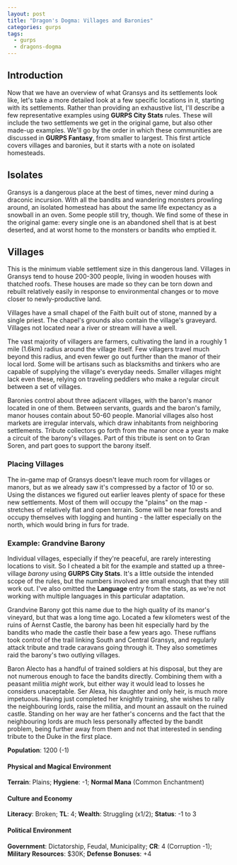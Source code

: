 ```yaml
---
layout: post
title: "Dragon's Dogma: Villages and Baronies"
categories: gurps
tags:
  - gurps
  - dragons-dogma
---
```


## Introduction

Now that we have an overview of what Gransys and its settlements look like,
let's take a more detailed look at a few specific locations in it, starting with
its settlements. Rather than providing an exhaustive list, I'll describe a few
representative examples using **GURPS City Stats** rules. These will include the
two settlements we get in the original game, but also other made-up
examples. We'll go by the order in which these communities are discussed in
**GURPS Fantasy**, from smaller to largest. This first article covers villages
and baronies, but it starts with a note on isolated homesteads.

## Isolates

Gransys is a dangerous place at the best of times, never mind during a draconic
incursion. With all the bandits and wandering monsters prowling around, an
isolated homestead has about the same life expectancy as a snowball in an
oven. Some people still try, though. We find some of these in the original game:
every single one is an abandoned shell that is at best deserted, and at worst
home to the monsters or bandits who emptied it.

## Villages

This is the minimum viable settlement size in this dangerous land. Villages in
Gransys tend to house 200-300 people, living in wooden houses with thatched
roofs. These houses are made so they can be torn down and rebuilt relatively
easily in response to environmental changes or to move closer to
newly-productive land.

Villages have a small chapel of the Faith built out of stone, manned by a single
priest. The chapel's grounds also contain the village's graveyard. Villages not
located near a river or stream will have a well.

The vast majority of villagers are farmers, cultivating the land in a roughly 1
mile (1.6km) radius around the village itself. Few villagers travel much beyond
this radius, and even fewer go out further than the manor of their local
lord. Some will be artisans such as blacksmiths and tinkers who are capable of
supplying the village's everyday needs. Smaller villages might lack even these,
relying on traveling peddlers who make a regular circuit between a set of
villages.

Baronies control about three adjacent villages, with the baron's manor located
in one of them. Between servants, guards and the baron's family, manor houses
contain about 50-60 people. Manorial villages also host markets are irregular
intervals, which draw inhabitants from neighboring settlements. Tribute
collectors go forth from the manor once a year to make a circuit of the barony's
villages. Part of this tribute is sent on to Gran Soren, and part goes to
support the barony itself.

### Placing Villages

The in-game map of Gransys doesn't leave much room for villages or manors, but
as we already saw it's compressed by a factor of 10 or so. Using the distances
we figured out earlier leaves plenty of space for these new settlements. Most of
them will occupy the "plains" on the map - stretches of relatively flat and open
terrain. Some will be near forests and occupy themselves with logging and
hunting - the latter especially on the north, which would bring in furs for
trade.

### Example: Grandvine Barony

Individual villages, especially if they're peaceful, are rarely interesting
locations to visit. So I cheated a bit for the example and statted up a
three-village _barony_ using **GURPS City Stats**. It's a little outside the
intended scope of the rules, but the numbers involved are small enough that they
still work out. I've also omitted the **Language** entry from the stats, as
we're not working with multiple languages in this particular adaptation.

Grandvine Barony got this name due to the high quality of its manor's vineyard,
but that was a long time ago. Located a few kilometers west of the ruins of
Aernst Castle, the barony has been hit especially hard by the bandits who made
the castle their base a few years ago. These ruffians took control of the trail
linking South and Central Gransys, and regularly attack tribute and trade
caravans going through it. They also sometimes raid the barony's two outlying
villages.

Baron Alecto has a handful of trained soldiers at his disposal, but they are not
numerous enough to face the bandits directly. Combining them with a peasant
militia _might_ work, but either way it would lead to losses he considers
unaceptable. Ser Alexa, his daughter and only heir, is much more
impetuous. Having just completed her knightly training, she wishes to rally the
neighbouring lords, raise the militia, and mount an assault on the ruined
castle. Standing on her way are her father's concerns and the fact that the
neighbouring lords are much less personally affected by the bandit problem,
being further away from them and not that interested in sending tribute to the
Duke in the first place.

**Population**: 1200 (-1)

#### Physical and Magical Environment

**Terrain**: Plains;
**Hygiene**: -1;
**Normal Mana** (Common Enchantment)

#### Culture and Economy

**Literacy**: Broken;
**TL**: 4;
**Wealth**: Struggling (x1/2);
**Status**: -1 to 3

#### Political Environment

**Government**: Dictatorship, Feudal, Municipality;
**CR**: 4 (Corruption -1);
**Military Resources**: $30K;
**Defense Bonuses**: +4
